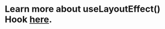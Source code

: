 # Learn more about useLayoutEffect() Hook [here](https://reactjs.org/docs/hooks-reference.html#uselayouteffect).